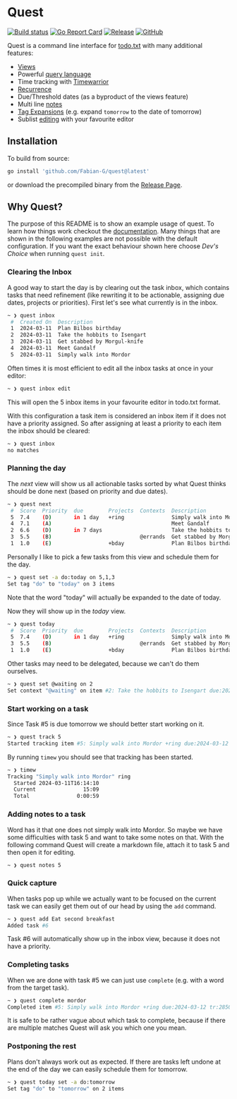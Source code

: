 # Quest

[![Build status](https://img.shields.io/github/actions/workflow/status/Fabian-G/quest/test.yml)](https://github.com/Fabian-G/quest/actions)
[![Go Report Card](https://goreportcard.com/badge/github.com/Fabian-G/quest)](https://goreportcard.com/report/github.com/Fabian-G/quest)
[![Release](https://img.shields.io/github/v/release/Fabian-G/quest)](https://github.com/Fabian-G/quest/releases)
[![GitHub](https://img.shields.io/github/license/Fabian-G/quest)](https://github.com/Fabian-G/quest/blob/main/LICENSE)

Quest is a command line interface for [todo.txt](https://github.com/todotxt/todo.txt) with many additional features:

- [Views](https://fabian-g.github.io/quest/views)
- Powerful [query language](https://fabian-g.github.io/quest/selection)
- Time tracking with [Timewarrior](https://github.com/GothenburgBitFactory/timewarrior)
- [Recurrence](https://fabian-g.github.io/quest/recurrence)
- Due/Threshold dates (as a byproduct of the views feature)
- Multi line [notes](https://fabian-g.github.io/quest/notes)
- [Tag Expansions](https://fabian-g.github.io/quest/tag-expansions) (e.g. expand `tomorrow` to the date of tomorrow)
- Sublist [editing](https://fabian-g.github.io/quest/editing) with your favourite editor

## Installation

To build from source:
```bash
go install 'github.com/Fabian-G/quest@latest'
```

or download the precompiled binary from the [Release Page](https://github.com/Fabian-G/quest/releases).

## Why Quest?

The purpose of this README is to show an example usage of quest.
To learn how things work checkout the [documentation](https://fabian-g.github.io/quest).
Many things that are shown in the following examples are not possible with the
default configuration. If you want the exact behaviour shown here choose *Dev's Choice* 
when running `quest init`.

### Clearing the Inbox

A good way to start the day is by clearing out the task inbox, which contains
tasks that need refinement (like rewriting it to be actionable, assigning due dates, projects or priorities).
First let's see what currently is in the inbox.
```bash
~ ❯ quest inbox     
 #  Created On  Description 
 1  2024-03-11  Plan Bilbos birthday 
 2  2024-03-11  Take the hobbits to Isengart
 3  2024-03-11  Get stabbed by Morgul-knife      
 4  2024-03-11  Meet Gandalf      
 5  2024-03-11  Simply walk into Mordor 
```

Often times it is most efficient to edit all the inbox tasks at once in your editor:
```bash
~ ❯ quest inbox edit
```

This will open the 5 inbox items in your favourite editor in todo.txt format. 

With this configuration a task item is considered an inbox item if it does not have a priority assigned.
So after assigning at least a priority to each item the inbox should be cleared:
```bash
~ ❯ quest inbox     
no matches
```

### Planning the day

The *next* view will show us all actionable tasks sorted by what Quest thinks should be done next
(based on priority and due dates).
```bash
~ ❯ quest next     
 #  Score  Priority  due        Projects  Contexts  Description 
 5  7.4    (D)       in 1 day   +ring               Simply walk into Mordor       
 4  7.1    (A)                                      Meet Gandalf            
 2  6.6    (D)       in 7 days                      Take the hobbits to Isengart      
 3  5.5    (B)                            @errands  Get stabbed by Morgul-knife            
 1  1.0    (E)                  +bday               Plan Bilbos birthday
```

Personally I like to pick a few tasks from this view and schedule them for the day.
```bash
~ ❯ quest set -a do:today on 5,1,3
Set tag "do" to "today" on 3 items
```
Note that the word "today" will actually be expanded to the date of today.

Now they will show up in the *today* view.
```bash
~ ❯ quest today
 #  Score  Priority  due        Projects  Contexts  Description 
 5  7.4    (D)       in 1 day   +ring               Simply walk into Mordor       
 3  5.5    (B)                            @errands  Get stabbed by Morgul-knife            
 1  1.0    (E)                  +bday               Plan Bilbos birthday
```

Other tasks may need to be delegated, because we can't do them ourselves.
```bash
~ ❯ quest set @waiting on 2
Set context "@waiting" on item #2: Take the hobbits to Isengart due:2024-03-18 @waiting
```

### Start working on a task

Since Task #5 is due tomorrow we should better start working on it.
```bash
~ ❯ quest track 5
Started tracking item #5: Simply walk into Mordor +ring due:2024-03-12 do:2024-03-11 tr:28502833
```
By running `timew` you should see that tracking has been started.
```bash
~ ❯ timew
Tracking "Simply walk into Mordor" ring
  Started 2024-03-11T16:14:10
  Current               15:09
  Total               0:00:59
```

### Adding notes to a task

Word has it that one does not simply walk into Mordor. 
So maybe we have some difficulties with task 5 and want to take some notes on that.
With the following command Quest will create a markdown file, attach it to 
task 5 and then open it for editing.
```bash
~ ❯ quest notes 5
```

### Quick capture 

When tasks pop up while we actually want to be focused on the current task
we can easily get them out of our head by using the `add` command.
```bash
~ ❯ quest add Eat second breakfast
Added task #6
```
Task #6 will automatically show up in the inbox view, because it does not have a priority.

### Completing tasks

When we are done with task #5 we can just use `complete` (e.g. with a word from the target task).
```bash
~ ❯ quest complete mordor
Completed item #5: Simply walk into Mordor +ring due:2024-03-12 tr:28502833 n:y362
```
It is safe to be rather vague about which task to complete, because if there are multiple 
matches Quest will ask you which one you mean.

### Postponing the rest

Plans don't always work out as expected. If there are tasks left undone at the end of the day we can
easily schedule them for tomorrow.
```bash
~ ❯ quest today set -a do:tomorrow 
Set tag "do" to "tomorrow" on 2 items
```

